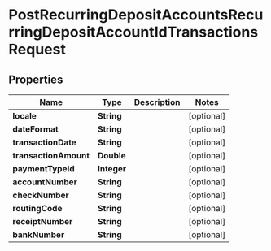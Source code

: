 # PostRecurringDepositAccountsRecurringDepositAccountIdTransactionsRequest

## Properties
Name | Type | Description | Notes
------------ | ------------- | ------------- | -------------
**locale** | **String** |  |  [optional]
**dateFormat** | **String** |  |  [optional]
**transactionDate** | **String** |  |  [optional]
**transactionAmount** | **Double** |  |  [optional]
**paymentTypeId** | **Integer** |  |  [optional]
**accountNumber** | **String** |  |  [optional]
**checkNumber** | **String** |  |  [optional]
**routingCode** | **String** |  |  [optional]
**receiptNumber** | **String** |  |  [optional]
**bankNumber** | **String** |  |  [optional]
